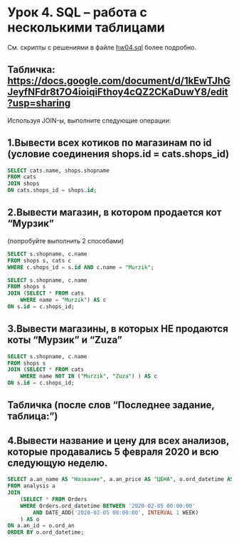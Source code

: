 # Урок 4. SQL – работа с несколькими таблицами

См. скрипты с решениями в файле [hw04.sql](./hw04.sql) более подробно.

## Табличка: https://docs.google.com/document/d/1kEwTJhGJeyfNFdr8t7O4ioiqiFthoy4cQZ2CKaDuwY8/edit?usp=sharing

Используя JOIN-ы, выполните следующие операции:

## 1.Вывести всех котиков по магазинам по id (условие соединения shops.id = cats.shops_id)

```sql
SELECT cats.name, shops.shopname
FROM cats
JOIN shops
ON cats.shops_id = shops.id;
```

## 2.Вывести магазин, в котором продается кот “Мурзик”

(попробуйте выполнить 2 способами)

```sql
SELECT s.shopname, c.name
FROM shops s, cats c
WHERE c.shops_id = s.id AND c.name = "Murzik";

SELECT s.shopname, c.name
FROM shops s
JOIN (SELECT * FROM cats
	WHERE name = "Murzik") AS c
ON s.id = c.shops_id;
```

## 3.Вывести магазины, в которых НЕ продаются коты “Мурзик” и “Zuza”

```sql
SELECT s.shopname, c.name
FROM shops s
JOIN (SELECT * FROM cats
	WHERE name NOT IN ("Murzik", "Zuza") ) AS c
ON s.id = c.shops_id;
```

## Табличка (после слов “Последнее задание, таблица:”)

## 4.Вывести название и цену для всех анализов, которые продавались 5 февраля 2020 и всю следующую неделю.

```sql
SELECT a.an_name AS "Название", a.an_price AS "ЦЕНА", o.ord_datetime AS "Дата продажи"
FROM analysis a
JOIN
	(SELECT * FROM Orders
	WHERE Orders.ord_datetime BETWEEN '2020-02-05 00:00:00'
		AND DATE_ADD('2020-02-05 00:00:00', INTERVAL 1 WEEK)
	) AS o
ON a.an_id = o.ord_an
ORDER BY o.ord_datetime;
```
